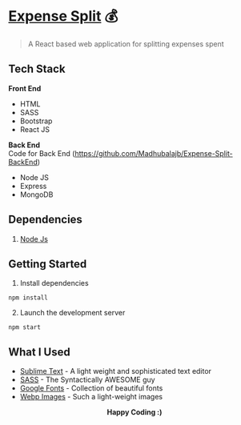 # [Expense Split](https://expense-split1.herokuapp.com) :moneybag:

> A React based web application for splitting expenses spent 

## Tech Stack
**Front End**
- HTML
- SASS
- Bootstrap
- React JS

**Back End** <br />
Code for Back End (https://github.com/Madhubalajb/Expense-Split-BackEnd)
- Node JS
- Express
- MongoDB

## Dependencies
1. [Node Js](https://nodejs.org/en/download/)

## Getting Started
1. Install dependencies  
```
npm install
```
2. Launch the development server  
```
npm start
```
## What I Used
* [Sublime Text](https://www.sublimetext.com/3) - A light weight and sophisticated text editor
* [SASS](https://sass-lang.com/) - The Syntactically AWESOME guy
* [Google Fonts](https://fonts.google.com/) - Collection of beautiful fonts
* [Webp Images](https://developers.google.com/speed/webp/) - Such a light-weight images


 <p align='center'><b>Happy Coding :)</b></p>
